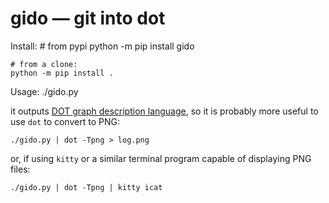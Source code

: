 # gido — git into dot

Install:
    # from pypi
    python -m pip install gido

    # from a clone:
    python -m pip install .


Usage:
    ./gido.py

it outputs [DOT graph description language](https://en.wikipedia.org/wiki/DOT_%28graph_description_language%29),
so it is probably more useful to use `dot` to convert to PNG:

    ./gido.py | dot -Tpng > log.png

or, if using `kitty` or a similar terminal program capable of
displaying PNG files:

    ./gido.py | dot -Tpng | kitty icat

